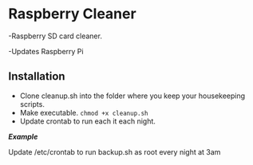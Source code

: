 Raspberry Cleaner
=================

-Raspberry SD card cleaner.

-Updates Raspberry Pi

## Installation
- Clone cleanup.sh into the folder where you keep your housekeeping scripts.
- Make executable. ```chmod +x cleanup.sh```
- Update crontab to run each it each night.

___Example___

Update /etc/crontab to run backup.sh as root every night at 3am

```01 3    * * *   root    /home/pi/scripts/cleanup.sh


